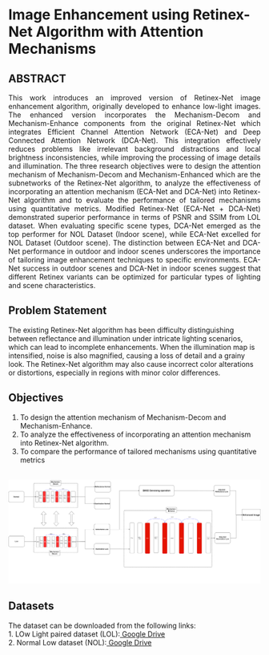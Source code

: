 # Image Enhancement using Retinex-Net Algorithm with Attention Mechanisms

## ABSTRACT
<p align="justify">
This work introduces an improved version of Retinex-Net image enhancement algorithm, originally developed to enhance low-light images. The enhanced version incorporates the Mechanism-Decom and Mechanism-Enhance components from the original Retinex-Net which integrates Efficient Channel Attention Network (ECA-Net) and Deep Connected Attention Network (DCA-Net). This integration effectively reduces problems like irrelevant background distractions and local brightness inconsistencies, while improving the processing of image details and illumination. The three research objectives were to design the attention mechanism of Mechanism-Decom and Mechanism-Enhanced which are the subnetworks of the Retinex-Net algorithm, to analyze the effectiveness of incorporating an attention mechanism (ECA-Net and DCA-Net) into Retinex-Net algorithm and to evaluate the performance of tailored mechanisms using quantitative metrics. Modified Retinex-Net (ECA-Net + DCA-Net) demonstrated superior performance in terms of PSNR and SSIM from LOL dataset. When evaluating specific scene types, DCA-Net emerged as the top performer for NOL Dataset (Indoor scene), while ECA-Net excelled for NOL Dataset (Outdoor scene). The distinction between ECA-Net and DCA-Net performance in outdoor and indoor scenes underscores the importance of tailoring image enhancement techniques to specific environments. ECA-Net success in outdoor scenes and DCA-Net in indoor scenes suggest that different Retinex variants can be optimized for particular types of lighting and scene characteristics.</p><p align="center">


## Problem Statement
The existing Retinex-Net algorithm has been difficulty distinguishing between reflectance and illumination under intricate lighting scenarios, which can lead to incomplete enhancements. When the illumination map is intensified, noise is also magnified, causing a loss of detail and a grainy look.  The Retinex-Net algorithm may also cause incorrect color alterations or distortions, especially in regions with minor color differences. 

## Objectives
1. To design the attention mechanism of Mechanism-Decom and Mechanism-Enhance.
2. To analyze the effectiveness of incorporating an attention mechanism into Retinex-Net algorithm.
3. To compare the performance of tailored mechanisms using quantitative metrics 

<br><img src="picture/framework..png" width="600"> 

## Datasets
The dataset can be downloaded from the following links:
<br>1. LOw Light paired dataset (LOL):<a href="https://drive.google.com/file/d/157bjO1_cFuSd0HWDUuAmcHRJDVyWpOxB/view"> Google Drive </a> 
<br>2. Normal Low dataset (NOL):<a href="https://drive.google.com/file/d/1DH416koWt-RQcoX009wIh-koycO0vUyF/view?usp=sharing"> Google Drive </a> 
